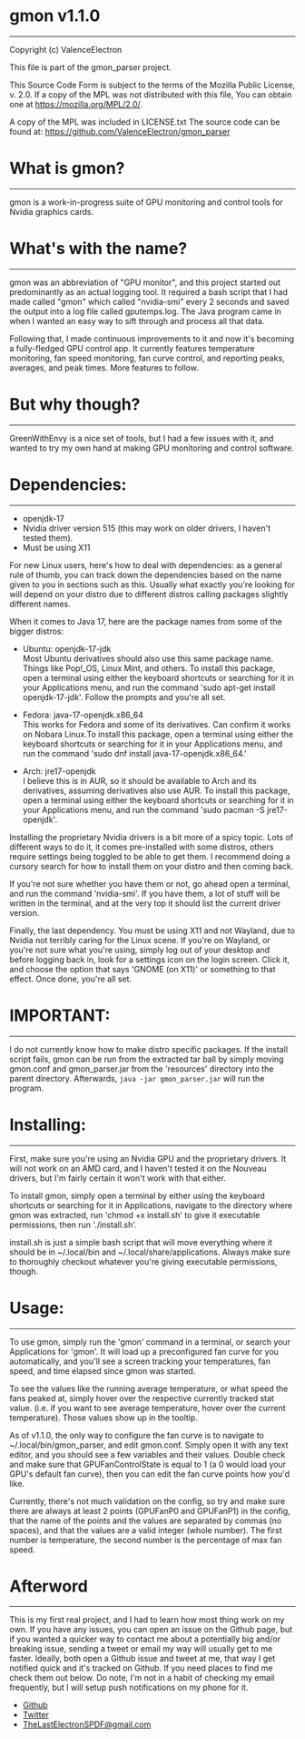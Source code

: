 
# gmon v1.1.0
___

Copyright (c) ValenceElectron

This file is part of the gmon_parser project.

This Source Code Form is subject to the terms of the Mozilla Public
License, v. 2.0. If a copy of the MPL was not distributed with this
file, You can obtain one at https://mozilla.org/MPL/2.0/.

A copy of the MPL was included in LICENSE.txt
The source code can be found at: https://github.com/ValenceElectron/gmon_parser


# What is gmon?
___

gmon is a work-in-progress suite of GPU monitoring and control tools for Nvidia graphics cards.

# What's with the name?
___

gmon was an abbreviation of "GPU monitor", and this project started  out predominantly as an actual logging tool. It required a bash script that I had made called "gmon" which called "nvidia-smi"
every 2 seconds and saved the output into a log file called gputemps.log. The Java program came in when I wanted an easy way to sift through and process all that data.

Following that, I made continuous improvements to it and now it's becoming a fully-fledged GPU control app.
It currently features temperature monitoring, fan speed monitoring, fan curve control, and reporting peaks, averages, and peak times. More features to follow.

# But why though? 
___

GreenWithEnvy is a nice set of tools, but I had a few issues with it, and wanted to try my own hand at making GPU monitoring
and control software.

# Dependencies: 
___

- openjdk-17
- Nvidia driver version 515 (this may work on older drivers, I haven't tested them).
- Must be using X11

For new Linux users, here's how to deal with dependencies: as a general rule of thumb, you can
track down the dependencies based on the name given to you in sections such as this. Usually what
exactly you're looking for will depend on your distro due to different distros calling packages slightly
different names.

When it comes to Java 17, here are the package names from some of the bigger distros:

- Ubuntu: openjdk-17-jdk <br>
  Most Ubuntu derivatives should also use this same package name. Things like Pop!_OS, Linux Mint,
  and others. To install this package, open a terminal using either the keyboard shortcuts or searching
  for it in your Applications menu, and run the command 'sudo apt-get install openjdk-17-jdk'. Follow
  the prompts and you're all set.

- Fedora: java-17-openjdk.x86_64 <br>
  This works for Fedora and some of its derivatives. Can confirm it works on Nobara Linux.To install
  this package, open a terminal using either the keyboard shortcuts or searching for it in your
  Applications menu, and run the command 'sudo dnf install java-17-openjdk.x86_64.'

- Arch:   jre17-openjdk <br>
  I believe this is in AUR, so it should be available to Arch and its derivatives, assuming derivatives
  also use AUR. To install this package, open a terminal using either the keyboard shortcuts or
  searching for it in your Applications menu, and run the command 'sudo pacman -S jre17-openjdk'.

Installing the proprietary Nvidia drivers is a bit more of a spicy topic. Lots of different ways to do it,
it comes pre-installed with some distros, others require settings being toggled to be able to get them. I
recommend doing a cursory search for how to install them on your distro and then coming back.

If you're not sure whether you have them or not, go ahead open a terminal, and run the command 'nvidia-smi'.
If you have them, a lot of stuff will be written in the terminal, and at the very top it should list the
current driver version.

Finally, the last dependency. You must be using X11 and not Wayland, due to Nvidia not terribly caring for
the Linux scene. If you're on Wayland, or you're not sure what you're using, simply log out of your
desktop and before logging back in, look for a settings icon on the login screen. Click it, and choose the
option that says 'GNOME (on X11)' or something to that effect. Once done, you're all set.

# IMPORTANT:
___

I do not currently know how to make distro specific packages. If the install script fails, gmon can be run
from the extracted tar ball by simply moving gmon.conf and gmon_parser.jar from the 'resources' directory into the parent
directory. Afterwards, `java -jar gmon_parser.jar` will run the program.

# Installing:
___

First, make sure you're using an Nvidia GPU and the proprietary drivers. It will not work on an AMD card,
and I haven't tested it on the Nouveau drivers, but I'm fairly certain it won't work with that either.

To install gmon, simply open a terminal by either using the keyboard shortcuts or searching for it in
Applications, navigate to the directory where gmon was extracted, run 'chmod +x install.sh' to give it
executable permissions, then run './install.sh'.

install.sh is just a simple bash script that will move everything where it should be in ~/.local/bin and
~/.local/share/applications. Always make sure to thoroughly checkout whatever you're giving executable
permissions, though.


# Usage: 
___

To use gmon, simply run the 'gmon' command in a terminal, or search your Applications for 'gmon'. It will
load up a preconfigured fan curve for you automatically, and you'll see a screen tracking your temperatures,
fan speed, and time elapsed since gmon was started.

To see the values like the running average temperature, or what speed the fans peaked at, simply hover over
the respective currently tracked stat value. (i.e. if you want to see average temperature, hover over the current
temperature). Those values show up in the tooltip.

As of v1.1.0, the only way to configure the fan curve is to navigate to ~/.local/bin/gmon_parser, and
edit gmon.conf. Simply open it with any text editor, and you should see a few variables and their values.
Double check and make sure that GPUFanControlState is equal to 1 (a 0 would load your GPU's default fan
curve), then you can edit the fan curve points how you'd like.

Currently, there's not much validation on the config, so try and make sure there are always at least 2
points (GPUFanP0 and GPUFanP1) in the config, that the name of the points and the values are separated by
commas (no spaces), and that the values are a valid integer (whole number). The first number is temperature,
the second number is the percentage of max fan speed.

# Afterword
___

This is my first real project, and I had to learn how most thing work on my own. If you have any issues,
you can open an issue on the Github page, but if you wanted a quicker way to contact me about a potentially big
and/or breaking issue, sending a tweet or email my way will usually get to me faster. Ideally, both open a Github issue
and tweet at me, that way I get notified quick and it's tracked on Github. If you need places to find me check them out
below. Do note, I'm not in a habit of checking my email frequently, but I will setup push notifications on my phone for it.

- [Github](https://github.com/ValenceElectron)
- [Twitter](https://twitter.com/TheLastElectron)
- TheLastElectronSPDF@gmail.com